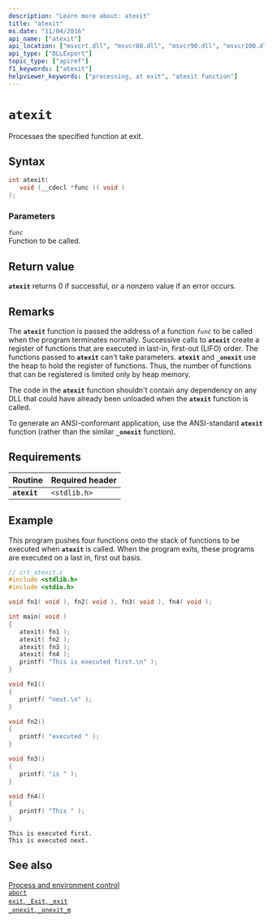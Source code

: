 ```yaml
---
description: "Learn more about: atexit"
title: "atexit"
ms.date: "11/04/2016"
api_name: ["atexit"]
api_location: ["msvcrt.dll", "msvcr80.dll", "msvcr90.dll", "msvcr100.dll", "msvcr100_clr0400.dll", "msvcr110.dll", "msvcr110_clr0400.dll", "msvcr120.dll", "msvcr120_clr0400.dll", "ucrtbase.dll"]
api_type: ["DLLExport"]
topic_type: ["apiref"]
f1_keywords: ["atexit"]
helpviewer_keywords: ["processing, at exit", "atexit function"]
---
```

# `atexit`

Processes the specified function at exit.

## Syntax

```C
int atexit(
   void (__cdecl *func )( void )
);
```

### Parameters

*`func`*\
Function to be called.

## Return value

**`atexit`** returns 0 if successful, or a nonzero value if an error occurs.

## Remarks

The **`atexit`** function is passed the address of a function *`func`* to be called when the program terminates normally. Successive calls to **`atexit`** create a register of functions that are executed in last-in, first-out (LIFO) order. The functions passed to **`atexit`** can't take parameters. **`atexit`** and **`_onexit`** use the heap to hold the register of functions. Thus, the number of functions that can be registered is limited only by heap memory.

The code in the **`atexit`** function shouldn't contain any dependency on any DLL that could have already been unloaded when the **`atexit`** function is called.

To generate an ANSI-conformant application, use the ANSI-standard **`atexit`** function (rather than the similar **`_onexit`** function).

## Requirements

|Routine|Required header|
|-------------|---------------------|
|**`atexit`**|`<stdlib.h>`|

## Example

This program pushes four functions onto the stack of functions to be executed when **`atexit`** is called. When the program exits, these programs are executed on a last in, first out basis.

```C
// crt_atexit.c
#include <stdlib.h>
#include <stdio.h>

void fn1( void ), fn2( void ), fn3( void ), fn4( void );

int main( void )
{
   atexit( fn1 );
   atexit( fn2 );
   atexit( fn3 );
   atexit( fn4 );
   printf( "This is executed first.\n" );
}

void fn1()
{
   printf( "next.\n" );
}

void fn2()
{
   printf( "executed " );
}

void fn3()
{
   printf( "is " );
}

void fn4()
{
   printf( "This " );
}
```

```Output
This is executed first.
This is executed next.
```

## See also

[Process and environment control](../process-and-environment-control.md)\
[`abort`](abort.md)\
[`exit`, `_Exit`, `_exit`](exit-exit-exit.md)\
[`_onexit`, `_onexit_m`](onexit-onexit-m.md)
